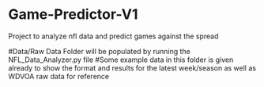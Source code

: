 # Game-Predictor-V1
 Project to analyze nfl data and predict games against the spread

#Data/Raw Data Folder will be populated by running the NFL_Data_Analyzer.py file
#Some example data in this folder is given already to show the format and results for the latest week/season as well as WDVOA raw data for reference

